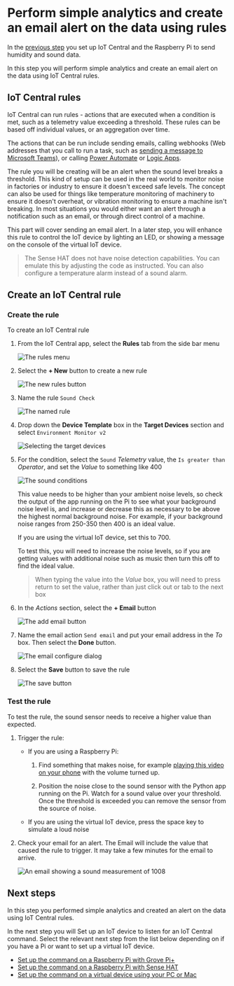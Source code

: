 # Perform simple analytics and create an email alert on the data using rules

In the [previous step](./set-up-humidity-sound.md) you set up IoT Central and the Raspberry Pi to send humidity and sound data.

In this step you will perform simple analytics and create an email alert on the data using IoT Central rules.

## IoT Central rules

IoT Central can run rules - actions that are executed when a condition is met, such as a telemetry value exceeding a threshold. These rules can be based off individual values, or an aggregation over time.

The actions that can be run include sending emails, calling webhooks (Web addresses that you call to run a task, such as [sending a message to Microsoft Teams](https://docs.microsoft.com/microsoftteams/platform/webhooks-and-connectors/what-are-webhooks-and-connectors?WT.mc_id=academic-7372-jabenn)), or calling [Power Automate](https://flow.microsoft.com/?WT.mc_id=academic-7372-jabenn) or [Logic Apps](https://azure.microsoft.com/services/logic-apps/?WT.mc_id=academic-7372-jabenn).

The rule you will be creating will be an alert when the sound level breaks a threshold. This kind of setup can be used in the real world to monitor noise in factories or industry to ensure it doesn't exceed safe levels. The concept can also be used for things like temperature monitoring of machinery to ensure it doesn't overheat, or vibration monitoring to ensure a machine isn't breaking. In most situations you would either want an alert through a notification such as an email, or through direct control of a machine.

This part will cover sending an email alert. In a later step, you will enhance this rule to control the IoT device by lighting an LED, or showing a message on the console of the virtual IoT device.

>The Sense HAT does not have noise detection capabilities. You can emulate this by adjusting the code as instructed.
You can also configure a temperature alarm instead of a sound alarm.

## Create an IoT Central rule

### Create the rule

To create an IoT Central rule

1. From the IoT Central app, select the **Rules** tab from the side bar menu

    ![The rules menu](../../../images/iot-central-menu-rules.png)

1. Select the **+ New** button to create a new rule

    ![The new rules button](../images/iot-central-rules-new-rule-button.png)

1. Name the rule `Sound Check`

    ![The named rule](../images/iot-central-rules-name-rule.png)

1. Drop down the **Device Template** box in the **Target Devices** section and select `Environment Monitor v2`

    ![Selecting the target devices](../images/iot-central-rules-select-rule-target-devices-v2.png)

1. For the condition, select the `Sound` *Telemetry* value, the `Is greater than` *Operator*, and set the *Value* to something like 400

    ![The sound conditions](../images/iot-central-rules-set-rule-conditions-sound.png)

    This value needs to be higher than your ambient noise levels, so check the output of the app running on the Pi to see what your background noise level is, and increase or decrease this as necessary to be above the highest normal background noise. For example, if your background noise ranges from 250-350 then 400 is an ideal value.

    If you are using the virtual IoT device, set this to 700.

    To test this, you will need to increase the noise levels, so if you are getting values with additional noise such as music then turn this off to find the ideal value.

    > When typing the value into the *Value* box, you will need to press return to set the value, rather than just click out or tab to the next box

1. In the *Actions* section, select the **+ Email** button

    ![The add email button](../images/iot-central-rules-rule-actions-add-email-button.png)

1. Name the email action `Send email` and put your email address in the *To* box. Then select the **Done** button.

    ![The email configure dialog](../images/iot-central-rules-rule-actions-email-dialog.png)

1. Select the **Save** button to save the rule

    ![The save button](../images/iot-central-rules-save-rule-button.png)

### Test the rule

To test the rule, the sound sensor needs to receive a higher value than expected.

1. Trigger the rule:

    * If you are using a Raspberry Pi:

        1. Find something that makes noise, for example [playing this video on your phone](https://youtu.be/dQw4w9WgXcQ) with the volume turned up.

        1. Position the noise close to the sound sensor with the Python app running on the Pi. Watch for a sound value over your threshold. Once the threshold is exceeded you can remove the sensor from the source of noise.

    * If you are using the virtual IoT device, press the space key to simulate a loud noise

1. Check your email for an alert. The Email will include the value that caused the rule to trigger. It may take a few minutes for the email to arrive.

    ![An email showing a sound measurement of 1008](../images/email-sound-check-rule-breach.jpg)

## Next steps

In this step you performed simple analytics and created an alert on the data using IoT Central rules.

In the next step you will Set up an IoT device to listen for an IoT Central command. Select the relevant next step from the list below depending on if you have a Pi or want to set up a virtual IoT device.

* [Set up the command on a Raspberry Pi with Grove Pi+](./rules-pi-led.md)
* [Set up the command on a Raspberry Pi with Sense HAT](./rules-pi-led-sensehat.md)
* [Set up the command on a virtual device using your PC or Mac](./rules-virtual-led.md)
